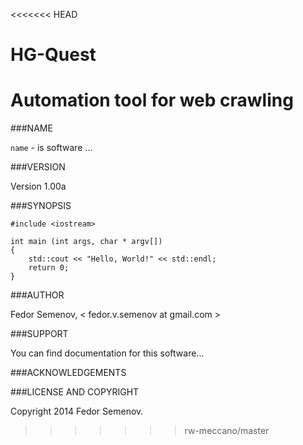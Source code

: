 <<<<<<< HEAD
# HG-Quest

Automation tool for web crawling
=======
###NAME

`name` - is software ...

###VERSION

Version 1.00a

###SYNOPSIS

    #include <iostream>  
      
    int main (int args, char * argv[])  
    {  
        std::cout << "Hello, World!" << std::endl;  
        return 0;  
    }

###AUTHOR

Fedor Semenov, < fedor.v.semenov at gmail.com >

###SUPPORT

You can find documentation for this software...

###ACKNOWLEDGEMENTS

###LICENSE AND COPYRIGHT

Copyright 2014 Fedor Semenov.  
>>>>>>> rw-meccano/master
